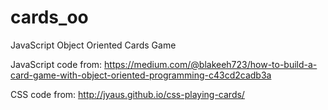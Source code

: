 # cards_oo
JavaScript Object Oriented Cards Game

JavaScript code from: https://medium.com/@blakeeh723/how-to-build-a-card-game-with-object-oriented-programming-c43cd2cadb3a

CSS code from: http://jyaus.github.io/css-playing-cards/
